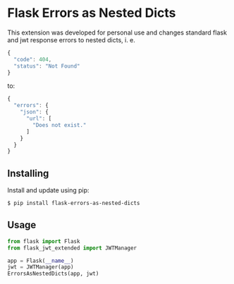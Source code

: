# Flask Errors as Nested Dicts
This extension was developed for personal use and changes standard flask and jwt response errors to nested dicts, i. e.


```javascript
{
  "code": 404,
  "status": "Not Found"
}
```

to:

```javascript
{
  "errors": {
    "json": {
      "url": [
        "Does not exist."
      ]
    }
  }
}
```

Installing
----------

Install and update using pip:

```bash
$ pip install flask-errors-as-nested-dicts
```

Usage
----------------

```python
from flask import Flask
from flask_jwt_extended import JWTManager

app = Flask(__name__)
jwt = JWTManager(app)
ErrorsAsNestedDicts(app, jwt)

```
